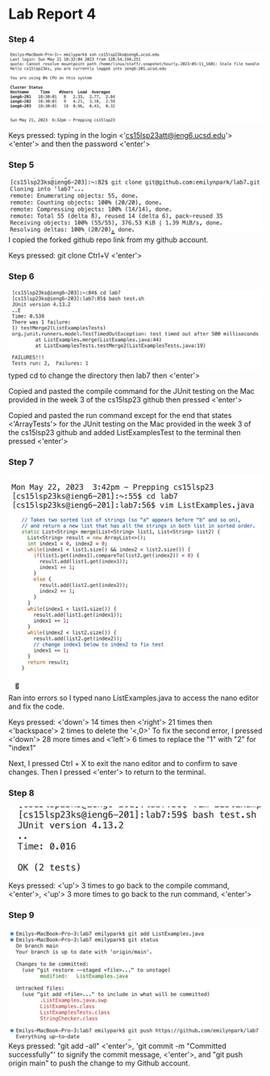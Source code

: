 # Lab Report 4

### Step 4
![Image](Step4.png)

Keys pressed: typing in the login <'cs15lsp23att@ieng6.ucsd.edu'> <'enter'> and then the password <'enter'>

### Step 5
![Image](Step5-1.png)
I copied the forked github repo link from my github account.
  
Keys pressed: git clone Ctrl+V <'enter'>

### Step 6
![Image](Step6-1.png)
typed cd to change the directory then lab7 then <'enter'>
  
Copied and pasted the compile command for the JUnit testing on the Mac provided in the week 3 of the cs15lsp23 github then pressed <'enter'>
  
Copied and pasted the run command except for the end that states <'ArrayTests'> for the JUnit testing on the Mac provided in the week 3 of the cs15lsp23 github and added ListExamplesTest to the terminal then pressed <'enter'>

### Step 7
![Image](Step7-1.png)
![Image](Step7-2.png)
Ran into errors so I typed nano ListExamples.java to access the nano editor and fix the code.

Keys pressed: <'down'> 14 times then <'right'> 21 times then <'backspace'> 2 times to delete the '<,0>'
To fix the second error, I pressed <'down'> 28 more times and <'left'> 6 times to replace the "1" with "2" for "index1"

Next, I pressed Ctrl + X to exit the nano editor and <Y> to confirm to save changes. Then I pressed <'enter'> to return to the terminal.

### Step 8
![Image](Step8.png)
Keys pressed: <'up'> 3 times to go back to the compile command, <'enter'>, <'up'> 3 more times to go back to the run command, <'enter'>

### Step 9
![Image](Step9-1.png)
Keys pressed: "git add -all" <'enter'>, 'git commit -m "Committed successfully"' to signify the commit message, <'enter'>, and "git push origin main" to push the change to my Github account.
